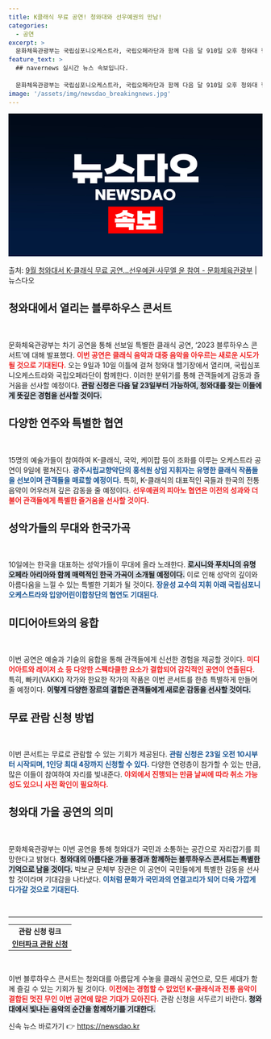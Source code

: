 ```yaml
---
title: K클래식 무료 공연! 청와대와 선우예권의 만남!
categories:
  - 공연
excerpt: >
  문화체육관광부는 국립심포니오케스트라, 국립오페라단과 함께 다음 달 910일 오후 청와대 헬기장에서 클래식 공…
feature_text: >
  ## navernews 실시간 뉴스 속보입니다.

  문화체육관광부는 국립심포니오케스트라, 국립오페라단과 함께 다음 달 910일 오후 청와대 헬기장에서 클래식 공…
image: '/assets/img/newsdao_breakingnews.jpg'
---
```


![뉴스다오 속보](/assets/img/newsdao_breakingnews.jpg)

<p>출처: <a href="https://newsdao.kr/1647" rel="dofollow">9월 청와대서 K-클래식 무료 공연…선우예권·사무엘 윤 참여 - 문화체육관광부</a> | 뉴스다오</p>

<h2 data-ke-size="size26">청와대에서 열리는 블루하우스 콘서트</h2>

<p data-ke-size="size16">&nbsp;</p>

문화체육관광부는 차기 공연을 통해 선보일 특별한 클래식 공연, ‘2023 블루하우스 콘서트’에 대해 발표했다. <b><span style="color: #ee2323;">이번 공연은 클래식 음악과 대중 음악을 아우르는 새로운 시도가 될 것으로 기대된다.</span></b> 오는 9일과 10일 이틀에 걸쳐 청와대 헬기장에서 열리며, 국립심포니오케스트라와 국립오페라단이 함께한다. 이러한 분위기를 통해 관객들에게 감동과 즐거움을 선사할 예정이다. <b><span style="background-color: #21538527;">관람 신청은 다음 달 23일부터 가능하여, 청와대를 찾는 이들에게 뜻깊은 경험을 선사할 것이다.</span></b>

<h2 data-ke-size="size26">다양한 연주와 특별한 협연</h2>

<p data-ke-size="size16">&nbsp;</p>

15명의 예술가들이 참여하여 K-클래식, 국악, 케이팝 등이 조화를 이루는 오케스트라 공연이 9일에 펼쳐진다. <b><span style="color: #1a5490;">광주시립교향악단의 홍석원 상임 지휘자는 유명한 클래식 작품들을 선보이며 관객들을 매료할 예정이다.</span></b> 특히, K-클래식의 대표적인 곡들과 한국의 전통 음악이 어우러져 깊은 감동을 줄 예정이다. <b><span style="color: #ee2323;">선우예권의 피아노 협연은 이전의 성과와 더불어 관객들에게 특별한 즐거움을 선사할 것이다.</span></b>

<h2 data-ke-size="size26">성악가들의 무대와 한국가곡</h2>

<p data-ke-size="size16">&nbsp;</p>

10일에는 한국을 대표하는 성악가들이 무대에 올라 노래한다. <b><span style="background-color: #21538527;">로시니와 푸치니의 유명 오페라 아리아와 함께 매력적인 한국 가곡이 소개될 예정이다.</span></b> 이로 인해 성악의 깊이와 아름다움을 느낄 수 있는 특별한 기회가 될 것이다. <b><span style="color: #1a5490;">장윤성 교수의 지휘 아래 국립심포니오케스트라와 입양어린이합창단의 협연도 기대된다.</span></b>

<h2 data-ke-size="size26">미디어아트와의 융합</h2>

<p data-ke-size="size16">&nbsp;</p>

이번 공연은 예술과 기술의 융합을 통해 관객들에게 신선한 경험을 제공할 것이다. <b><span style="color: #ee2323;">미디어아트와 레이저 쇼 등 다양한 스펙타클한 요소가 결합되어 감각적인 공연이 연출된다.</span></b> 특히, 빠키(VAKKI) 작가와 한요한 작가의 작품은 이번 콘서트를 한층 특별하게 만들어줄 예정이다. <b><span style="background-color: #21538527;">이렇게 다양한 장르의 결합은 관객들에게 새로운 감동을 선사할 것이다.</span></b>

<h2 data-ke-size="size26">무료 관람 신청 방법</h2>

<p data-ke-size="size16">&nbsp;</p>

이번 콘서트는 무료로 관람할 수 있는 기회가 제공된다. <b><span style="color: #1a5490;">관람 신청은 23일 오전 10시부터 시작되며, 1인당 최대 4장까지 신청할 수 있다.</span></b> 다양한 연령층이 참가할 수 있는 만큼, 많은 이들이 참여하여 자리를 빛내준다. <b><span style="color: #ee2323;">야외에서 진행되는 만큼 날씨에 따라 취소 가능성도 있으니 사전 확인이 필요하다.</span></b>

<h2 data-ke-size="size26">청와대 가을 공연의 의미</h2>

<p data-ke-size="size16">&nbsp;</p>

문화체육관광부는 이번 공연을 통해 청와대가 국민과 소통하는 공간으로 자리잡기를 희망한다고 밝혔다. <b><span style="background-color: #21538527;">청와대의 아름다운 가을 풍경과 함께하는 블루하우스 콘서트는 특별한 기억으로 남을 것이다.</span></b> 박보균 문체부 장관은 이 공연이 국민들에게 특별한 감동을 선사할 것이라며 기대감을 나타냈다. <b><span style="color: #1a5490;">이처럼 문화가 국민과의 연결고리가 되어 더욱 가깝게 다가갈 것으로 기대된다.</span></b>

<p data-ke-size="size16">&nbsp;</p>

<hr>

<table style="width: 100%;">
    <tr>
        <td style="text-align: center; height: 17px;"><b>관람 신청 링크</b></td>
    </tr>
    <tr>
        <td style="text-align: center; height: 17px;"><b><a href="https://tickets.interpark.com/goods/23011656" target="_blank">인터파크 관람 신청</a></b></td>
    </tr>
</table>

<p data-ke-size="size16">&nbsp;</p>

이번 블루하우스 콘서트는 청와대를 아름답게 수놓을 클래식 공연으로, 모든 세대가 함께 즐길 수 있는 기회가 될 것이다. <b><span style="color: #ee2323;">이전에는 경험할 수 없었던 K-클래식과 전통 음악이 결합된 멋진 무인 이번 공연에 많은 기대가 모아진다.</span></b> 관람 신청을 서두르기 바란다. <b><span style="background-color: #21538527;">청와대에서 빛나는 음악의 순간을 함께하기를 기대한다.</span></b> 

신속 뉴스 바로가기 👉 <a href="https://newsdao.kr" rel="dofollow">https://newsdao.kr</a>


